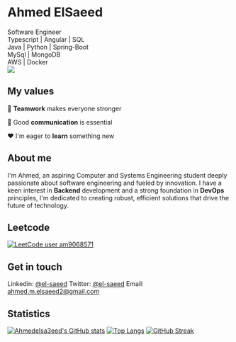 # Ahmed ElSaeed
Software Engineer <br/>Typescript | Angular | SQL <br/>Java | Python | Spring-Boot<br/>MySql | MongoDB<br/>AWS | Docker<br/>
![](https://komarev.com/ghpvc/?username=Ahmedelsa3eed)




## My values

:open_hands:  **Teamwork** makes everyone stronger <br/>

:key:  Good **communication** is essential <br/>

:hearts:  I'm eager to **learn** something new <br/>

## About me


I'm Ahmed, an aspiring Computer and Systems Engineering student deeply passionate about software engineering and fueled by innovation. I have a keen interest in **Backend** development and a strong foundation in **DevOps** principles, I'm dedicated to creating robust, efficient solutions that drive the future of technology.


## Leetcode
[![LeetCode user am9068571](https://img.shields.io/badge/dynamic/json?style=plastic&labelColor=black&color=%23ffa116&label=Solved&query=solved&url=https%3A%2F%2Fleetcode-badge.vercel.app%2Fapi%2Fusers%2Fam9068571&logo=leetcode&logoColor=yellow)](https://leetcode.com/am9068571/)


## Get in touch 
Linkedin: [@el-saeed](https://www.linkedin.com/in/el-saeed/)
Twitter: [@el-saeed](https://twitter.com/ahmed39673136)
Email: ahmed.m.elsaeed2@gmail.com


## Statistics
[![Ahmedelsa3eed's GitHub stats](https://github-readme-stats.vercel.app/api?username=Ahmedelsa3eed&hide=stars&count_private=true&show_icons=true&theme=radical)](https://github.com/Ahmedelsa3eed/github-readme-stats)
[![Top Langs](https://github-readme-stats.vercel.app/api/top-langs/?username=Ahmedelsa3eed&layout=compact&langs_count=7)](https://github.com/anuraghazra/github-readme-stats)
[![GitHub Streak](https://streak-stats.demolab.com/?user=Ahmedelsa3eed)](https://git.io/streak-stats)
